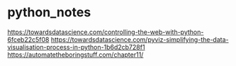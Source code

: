 # python_notes

https://towardsdatascience.com/controlling-the-web-with-python-6fceb22c5f08
https://towardsdatascience.com/pyviz-simplifying-the-data-visualisation-process-in-python-1b6d2cb728f1
https://automatetheboringstuff.com/chapter11/
